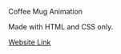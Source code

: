 Coffee Mug Animation

Made with HTML and CSS only. 

[Website Link](https://coffee-css.netlify.app/)
